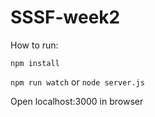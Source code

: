 # SSSF-week2
How to run:

`npm install`

`npm run watch` or `node server.js`

Open localhost:3000 in browser